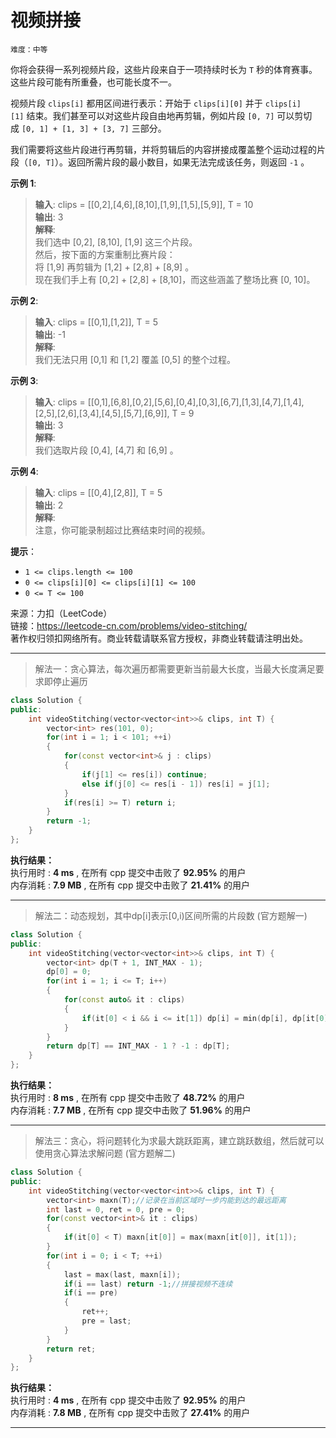 # 视频拼接 #  
`难度：中等` 

你将会获得一系列视频片段，这些片段来自于一项持续时长为 `T` 秒的体育赛事。这些片段可能有所重叠，也可能长度不一。  

视频片段 `clips[i]` 都用区间进行表示：开始于 `clips[i][0]` 并于 `clips[i][1]` 结束。我们甚至可以对这些片段自由地再剪辑，例如片段 `[0, 7]` 可以剪切成 `[0, 1] + [1, 3] + [3, 7]` 三部分。  

我们需要将这些片段进行再剪辑，并将剪辑后的内容拼接成覆盖整个运动过程的片段（`[0, T]`）。返回所需片段的最小数目，如果无法完成该任务，则返回 `-1` 。  

**示例 1**:  
>**输入**: clips = [[0,2],[4,6],[8,10],[1,9],[1,5],[5,9]], T = 10  
>**输出**: 3  
>**解释**:   
>我们选中 [0,2], [8,10], [1,9] 这三个片段。  
>然后，按下面的方案重制比赛片段：  
>将 [1,9] 再剪辑为 [1,2] + [2,8] + [8,9] 。  
>现在我们手上有 [0,2] + [2,8] + [8,10]，而这些涵盖了整场比赛 [0, 10]。  

**示例 2**:  
>**输入**: clips = [[0,1],[1,2]], T = 5  
>**输出**: -1  
>**解释**:   
>我们无法只用 [0,1] 和 [1,2] 覆盖 [0,5] 的整个过程。  

**示例 3**:  
>**输入**: clips = [[0,1],[6,8],[0,2],[5,6],[0,4],[0,3],[6,7],[1,3],[4,7],[1,4],[2,5],[2,6],[3,4],[4,5],[5,7],[6,9]], T = 9  
>**输出**: 3  
>**解释**:   
>我们选取片段 [0,4], [4,7] 和 [6,9] 。  

**示例 4**:  
>**输入**: clips = [[0,4],[2,8]], T = 5  
>**输出**: 2  
>**解释**:   
>注意，你可能录制超过比赛结束时间的视频。  

**提示**：  
- `1 <= clips.length <= 100`  
- `0 <= clips[i][0] <= clips[i][1] <= 100`  
- `0 <= T <= 100`  

来源：力扣（LeetCode）  
链接：https://leetcode-cn.com/problems/video-stitching/  
著作权归领扣网络所有。商业转载请联系官方授权，非商业转载请注明出处。  

---  
>解法一：贪心算法，每次遍历都需要更新当前最大长度，当最大长度满足要求即停止遍历  

```C++  
class Solution {
public:
    int videoStitching(vector<vector<int>>& clips, int T) {
        vector<int> res(101, 0);
        for(int i = 1; i < 101; ++i)
        {
            for(const vector<int>& j : clips)
            {
                if(j[1] <= res[i]) continue;
                else if(j[0] <= res[i - 1]) res[i] = j[1];
            }
            if(res[i] >= T) return i;
        }
        return -1;
    }
};
```  

**执行结果：**  
执行用时 : **4 ms** , 在所有 cpp 提交中击败了 **92.95%** 的用户  
内存消耗 : **7.9 MB** , 在所有 cpp 提交中击败了 **21.41%** 的用户  

---  
>解法二：动态规划，其中dp[i]表示[0,i)区间所需的片段数 (官方题解一)  

```C++  
class Solution {
public:
    int videoStitching(vector<vector<int>>& clips, int T) {
        vector<int> dp(T + 1, INT_MAX - 1);
        dp[0] = 0;
        for(int i = 1; i <= T; i++)
        {
            for(const auto& it : clips)
            {
                if(it[0] < i && i <= it[1]) dp[i] = min(dp[i], dp[it[0]] + 1);
            }
        }
        return dp[T] == INT_MAX - 1 ? -1 : dp[T];
    }
};
```  

**执行结果：**  
执行用时 : **8 ms** , 在所有 cpp 提交中击败了 **48.72%** 的用户  
内存消耗 : **7.7 MB** , 在所有 cpp 提交中击败了 **51.96%** 的用户  

---  
>解法三：贪心，将问题转化为求最大跳跃距离，建立跳跃数组，然后就可以使用贪心算法求解问题 (官方题解二)  

```C++  
class Solution {
public:
    int videoStitching(vector<vector<int>>& clips, int T) {
        vector<int> maxn(T);//记录在当前区域时一步内能到达的最远距离
        int last = 0, ret = 0, pre = 0;
        for(const vector<int>& it : clips)
        {
            if(it[0] < T) maxn[it[0]] = max(maxn[it[0]], it[1]);
        }
        for(int i = 0; i < T; ++i)
        {
            last = max(last, maxn[i]);
            if(i == last) return -1;//拼接视频不连续
            if(i == pre)
            {
                ret++;
                pre = last;
            }
        }
        return ret;
    }
};
```  

**执行结果：**  
执行用时 : **4 ms** , 在所有 cpp 提交中击败了 **92.95%** 的用户  
内存消耗 : **7.8 MB** , 在所有 cpp 提交中击败了 **27.41%** 的用户  

---  